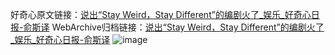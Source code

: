 好奇心原文链接：[说出“Stay Weird，Stay Different”的编剧火了_娱乐_好奇心日报-俞斯译](https://www.qdaily.com/articles/6866.html)
WebArchive归档链接：[说出“Stay Weird，Stay Different”的编剧火了_娱乐_好奇心日报-俞斯译](http://web.archive.org/web/20190623171501/https://www.qdaily.com/articles/6866.html)
![image](http://ww3.sinaimg.cn/large/007d5XDply1g3wb7bc2r9j30u05ggkjl)
